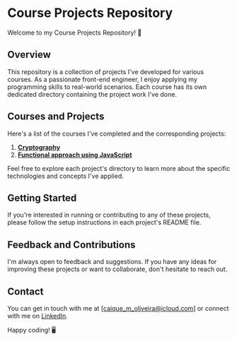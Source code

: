 # Course Projects Repository

Welcome to my Course Projects Repository! 🚀

## Overview

This repository is a collection of projects I've developed for various courses. As a passionate front-end engineer, I enjoy applying my programming skills to real-world scenarios. Each course has its own dedicated directory containing the project work I've done.

## Courses and Projects

Here's a list of the courses I've completed and the corresponding projects:

1. [**Cryptography**](https://github.com/0xc41qu3/alura/tree/main/cryptography)
2. [**Functional approach using JavaScript**](https://github.com/0xc41qu3/course-projects/tree/main/jsFunctionalApproach)

Feel free to explore each project's directory to learn more about the specific technologies and concepts I've applied.

## Getting Started

If you're interested in running or contributing to any of these projects, please follow the setup instructions in each project's README file.

## Feedback and Contributions

I'm always open to feedback and suggestions. If you have any ideas for improving these projects or want to collaborate, don't hesitate to reach out.

## Contact

You can get in touch with me at [caique_m_oliveira@icloud.com] or connect with me on [LinkedIn](https://www.linkedin.com/in/0xc41qu3/).

Happy coding! 🖥️
